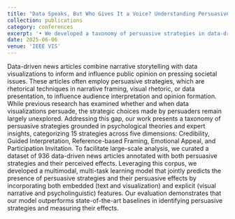 ```yaml
---
title: "Data Speaks, But Who Gives It a Voice? Understanding Persuasive Strategies in Data-Driven News Articles"
collection: publications
category: conferences
excerpt: '• We developed a taxonomy of persuasive strategies in data-driven news articles, informed by psychological theories and discussions with researchers and practitioners. This taxonomy provides a structured framework for categorizing the communicative techniques used to shape audiences’ interpretations, enabling a deeper understanding of persuasive communication in data storytelling. • We curated and annotated a dataset of 936 data-driven news articles, labeling both persuasive strategies and their persuasive effects. This dataset enables the analysis of persuasion in data journalism, supporting computational modeling of persuasive communication. The dataset can be accessed at https://osf.io/8pehf/. • We proposed a multimodal, multi-task learning model that predicts persuasive strategies and their persuasive effects in data-driven news articles. It outperforms state-of-the-art baselines, demonstrating the essential roles of the proposed cross-attention gated fusion component and loss functions.'
date: 2025-06-06
venue: 'IEEE VIS'
---
```


Data-driven news articles combine narrative storytelling with data visualizations to inform and influence public opinion on pressing societal issues. These articles often employ persuasive strategies, which are rhetorical techniques in narrative framing, visual rhetoric, or data presentation, to influence audience interpretation and opinion formation. While previous research has examined whether and when data visualizations persuade, the strategic choices made by persuaders remain largely unexplored. Addressing this gap, our work presents a taxonomy of persuasive strategies grounded in psychological theories and expert insights, categorizing 15 strategies across five dimensions: Credibility, Guided Interpretation, Reference-based Framing, Emotional Appeal, and Participation Invitation. To facilitate large-scale analysis, we curated a dataset of 936 data-driven news articles annotated with both persuasive strategies and their perceived effects. Leveraging this corpus, we developed a multimodal, multi-task learning model that jointly predicts the presence of persuasive strategies and their persuasive effects by incorporating both embedded (text and visualization) and explicit (visual narrative and psycholinguistic) features. Our evaluation demonstrates that our model outperforms state-of-the-art baselines in identifying persuasive strategies and measuring their effects.



